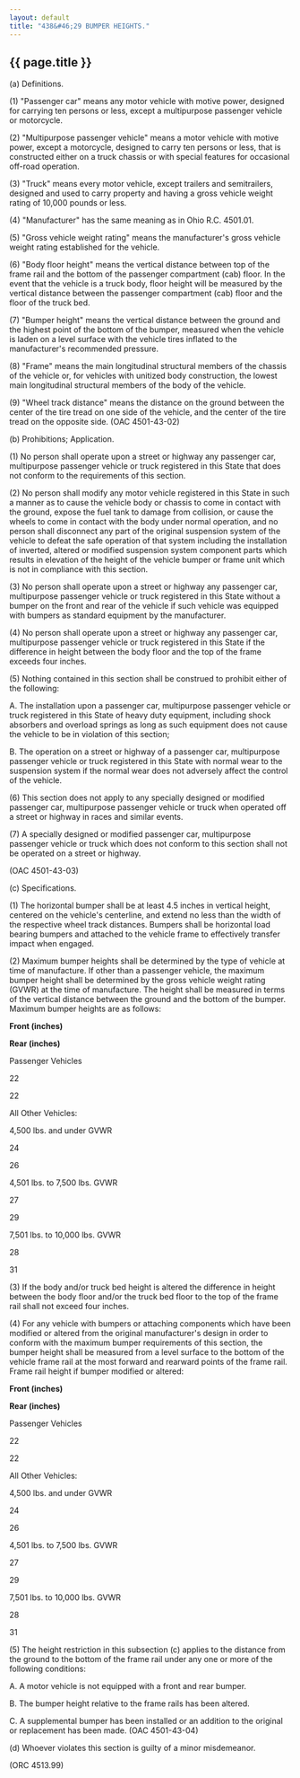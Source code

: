 ```yaml
---
layout: default
title: "438&#46;29 BUMPER HEIGHTS."
---
```


{{ page.title }}
----------------

(a) Definitions.

(1) &quot;Passenger car&quot; means any motor vehicle with motive power, designed for carrying ten persons or less, except a multipurpose passenger vehicle or motorcycle.

(2) &quot;Multipurpose passenger vehicle&quot; means a motor vehicle with motive power, except a motorcycle, designed to carry ten persons or less, that is constructed either on a truck chassis or with special features for occasional off-road operation.

(3) &quot;Truck&quot; means every motor vehicle, except trailers and semitrailers, designed and used to carry property and having a gross vehicle weight rating of 10,000 pounds or less.

(4) &quot;Manufacturer&quot; has the same meaning as in Ohio R.C. 4501.01.

(5) &quot;Gross vehicle weight rating&quot; means the manufacturer's gross vehicle weight rating established for the vehicle.

(6) &quot;Body floor height&quot; means the vertical distance between top of the frame rail and the bottom of the passenger compartment (cab) floor. In the event that the vehicle is a truck body, floor height will be measured by the vertical distance between the passenger compartment (cab) floor and the floor of the truck bed.

(7) &quot;Bumper height&quot; means the vertical distance between the ground and the highest point of the bottom of the bumper, measured when the vehicle is laden on a level surface with the vehicle tires inflated to the manufacturer's recommended pressure.

(8) &quot;Frame&quot; means the main longitudinal structural members of the chassis of the vehicle or, for vehicles with unitized body construction, the lowest main longitudinal structural members of the body of the vehicle.

(9) "Wheel track distance" means the distance on the ground between the center of the tire tread on one side of the vehicle, and the center of the tire tread on the opposite side. 
(OAC 4501-43-02)

(b) Prohibitions; Application.

(1) No person shall operate upon a street or highway any passenger car, multipurpose passenger vehicle or truck registered in this State that does not conform to the requirements of this section.

(2) No person shall modify any motor vehicle registered in this State in such a manner as to cause the vehicle body or chassis to come in contact with the ground, expose the fuel tank to damage from collision, or cause the wheels to come in contact with the body under normal operation, and no person shall disconnect any part of the original suspension system of the vehicle to defeat the safe operation of that system including the installation of inverted, altered or modified suspension system component parts which results in elevation of the height of the vehicle bumper or frame unit which is not in compliance with this section.

(3) No person shall operate upon a street or highway any passenger car, multipurpose passenger vehicle or truck registered in this State without a bumper on the front and rear of the vehicle if such vehicle was equipped with bumpers as standard equipment by the manufacturer.

(4) No person shall operate upon a street or highway any passenger car, multipurpose passenger vehicle or truck registered in this State if the difference in height between the body floor and the top of the frame exceeds four inches.

(5) Nothing contained in this section shall be construed to prohibit either of the following:

  A. The installation upon a passenger car, multipurpose passenger vehicle or truck registered in this State of heavy duty equipment, including shock absorbers and overload springs as long as such equipment does not cause the vehicle to be in violation of this section;

  B. The operation on a street or highway of a passenger car, multipurpose passenger vehicle or truck registered in this State with normal wear to the suspension system if the normal wear does not adversely affect the control of the vehicle.

(6) This section does not apply to any specially designed or modified passenger car, multipurpose passenger vehicle or truck when operated off a street or highway in races and similar events.

(7) A specially designed or modified passenger car, multipurpose passenger vehicle or truck which does not conform to this section shall not be operated on a street or highway.

  (OAC 4501-43-03)

(c) Specifications.

(1) The horizontal bumper shall be at least 4.5 inches in vertical height, centered on the vehicle's centerline, and extend no less than the width of the respective wheel track distances. Bumpers shall be horizontal load bearing bumpers and attached to the vehicle frame to effectively transfer impact when engaged.

(2) Maximum bumper heights shall be determined by the type of vehicle at time of manufacture. If other than a passenger vehicle, the maximum bumper height shall be determined by the gross vehicle weight rating (GVWR) at the time of manufacture. The height shall be measured in terms of the vertical distance between the ground and the bottom of the bumper. Maximum bumper heights are as follows:

**Front (inches)**

**Rear (inches)**

Passenger Vehicles

22

22

All Other Vehicles:

4,500 lbs. and under GVWR

24

26

4,501 lbs. to 7,500 lbs. GVWR

27

29

7,501 lbs. to 10,000 lbs. GVWR

28

31

(3) If the body and/or truck bed height is altered the difference in height between the body floor and/or the truck bed floor to the top of the frame rail shall not exceed four inches.

(4) For any vehicle with bumpers or attaching components which have been modified or altered from the original manufacturer's design in order to conform with the maximum bumper requirements of this section, the bumper height shall be measured from a level surface to the bottom of the vehicle frame rail at the most forward and rearward points of the frame rail. Frame rail height if bumper modified or altered: 

**Front (inches)**

**Rear (inches)**

Passenger Vehicles

22

22

All Other Vehicles:

4,500 lbs. and under GVWR

24

26

4,501 lbs. to 7,500 lbs. GVWR

27

29

7,501 lbs. to 10,000 lbs. GVWR

28

31

(5) The height restriction in this subsection (c) applies to the distance from the ground to the bottom of the frame rail under any one or more of the following conditions:

  A. A motor vehicle is not equipped with a front and rear bumper.

  B. The bumper height relative to the frame rails has been altered.

  C. A supplemental bumper has been installed or an addition to the original or replacement has been made. (OAC 4501-43-04)

(d) Whoever violates this section is guilty of a minor misdemeanor. 

(ORC 4513.99)